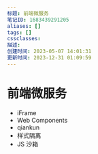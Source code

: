 ```yaml
---
标题: 前端微服务
笔记ID: 1683439291205
aliases: []
tags: []
cssclasses: 
描述: 
创建时间: 2023-05-07 14:01:31
更新时间: 2023-12-31 01:09:59
---
```


# 前端微服务

- iFrame
- Web Components
- qiankun
- 样式隔离
- JS 沙箱
